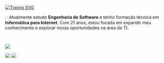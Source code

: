 <a href="https://git.io/typing-svg"><img src="https://readme-typing-svg.herokuapp.com?font=Mukta&size=40&pause=1000&color=2FF304&random=false&width=700&height=70&lines=Ol%C3%A1%2C+sou+Rebeca!+;%C3%89+muito+bom+te+ter+aqui+%3A)" alt="Typing SVG" /></a>

<p>
        ◌ Atualmente estudo <b>Engenharia de Software</b> e tenho formação técnica em <b>Informática para Internet</b>. Com 21 anos, estou focada em expandir meu conhecimento e explorar novas oportunidades na área de TI.
</p>
<br>

<p align="start">
  <a href="https://skillicons.dev">
    <img src="https://skillicons.dev/icons?i=js,html,css,nodejs,webflow,git,mysql,py" />
  </a>
</p>

<div> 
  <a href="https://www.instagram.com/beca_velasco/" target="_blank"><img src="https://img.shields.io/badge/-Instagram-%23E4405F?style=for-the-badge&logo=instagram&logoColor=white" target="_blank"></a>
  <a href="https://www.linkedin.com/in/rebeca-velasco-45088a205/" target="_blank"><img src="https://img.shields.io/badge/-LinkedIn-%230077B5?style=for-the-badge&logo=linkedin&logoColor=white" target="_blank"></a> 
  
</div>






         

          

          
          
          
          
